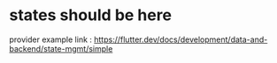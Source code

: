 # states should be here

provider example link : https://flutter.dev/docs/development/data-and-backend/state-mgmt/simple